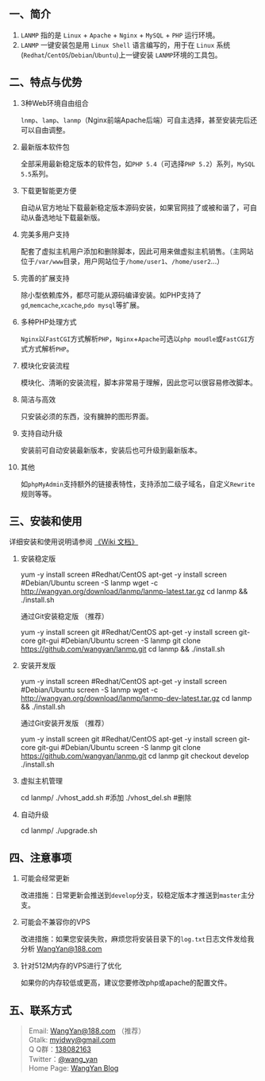 ## 一、简介

1.	`LANMP` 指的是 `Linux` + `Apache` + `Nginx` + `MySQL` + `PHP` 运行环境。
2.	`LANMP` 一键安装包是用 `Linux Shell` 语言编写的，用于在 `Linux` 系统(`Redhat`/`CentOS`/`Debian`/`Ubuntu`)上一键安装 `LANMP`环境的工具包。

## 二、特点与优势

1.	3种Web环境自由组合

	`lnmp`、`lamp`、`lanmp`（Nginx前端Apache后端）可自主选择，甚至安装完后还可以自由调整。

2.	最新版本软件包

	全部采用最新稳定版本的软件包，如`PHP 5.4`（可选择`PHP 5.2`）系列，`MySQL 5.5`系列。

3.	下载更智能更方便

	自动从官方地址下载最新稳定版本源码安装，如果官网挂了或被和谐了，可自动从备选地址下载最新版。

4.	完美多用户支持

	配套了虚拟主机用户添加和删除脚本，因此可用来做虚拟主机销售。（主网站位于`/var/www`目录，用户网站位于`/home/user1`、`/home/user2`...）

5.	完善的扩展支持

	除小型依赖库外，都尽可能从源码编译安装。如PHP支持了`gd`,`memcache`,`xcache`,`pdo mysql`等扩展。

6.	多种PHP处理方式

	`Nginx`以`FastCGI`方式解析`PHP`，`Nginx`+`Apache`可选以`php moudle`或`FastCGI`方式方式解析`PHP`。

7.	模块化安装流程

	模块化、清晰的安装流程，脚本非常易于理解，因此您可以很容易修改脚本。

8.	简洁与高效

	只安装必须的东西，没有臃肿的图形界面。

9.	支持自动升级

	安装前可自动安装最新版本，安装后也可升级到最新版本。

10.	其他

	如`phpMyAdmin`支持额外的链接表特性，支持添加二级子域名，自定义`Rewrite`规则等等。

## 三、安装和使用

详细安装和使用说明请参阅 [《Wiki 文档》](https://github.com/wangyan/lanmp/wiki)

1.	安装稳定版

	yum -y install screen  #Redhat/CentOS
	apt-get -y install screen  #Debian/Ubuntu
	screen -S lanmp
	wget -c http://wangyan.org/download/lanmp/lanmp-latest.tar.gz
	cd lanmp && ./install.sh

	通过Git安装稳定版 （推荐）

	yum -y install screen git  #Redhat/CentOS
	apt-get -y install screen git-core git-gui  #Debian/Ubuntu
	screen -S lanmp
	git clone https://github.com/wangyan/lanmp.git
	cd lanmp && ./install.sh

2.	安装开发版

	yum -y install screen  #Redhat/CentOS
	apt-get -y install screen  #Debian/Ubuntu
	screen -S lanmp
	wget -c http://wangyan.org/download/lanmp/lanmp-dev-latest.tar.gz
	cd lanmp && ./install.sh

	通过Git安装开发版 （推荐）

	yum -y install screen git  #Redhat/CentOS
	apt-get -y install screen git-core git-gui  #Debian/Ubuntu
	screen -S lanmp
	git clone https://github.com/wangyan/lanmp.git
	cd lanmp
	git checkout develop
	./install.sh

3.	虚拟主机管理

	cd lanmp/
	./vhost_add.sh #添加
	./vhost_del.sh #删除

4.	自动升级

	cd lanmp/
	./upgrade.sh

## 四、注意事项

1.	可能会经常更新

	改进措施：日常更新会推送到`develop`分支，较稳定版本才推送到`master`主分支。

2.	可能会不兼容你的VPS

	改进措施：如果您安装失败，麻烦您将安装目录下的`log.txt`日志文件发给我分析 [WangYan@188.com](WangYan@188.com)

3.	针对512M内存的VPS进行了优化

	如果你的内存较低或更高，建议您要修改php或apache的配置文件。

## 五、联系方式

> Email: [WangYan@188.com](WangYan@188.com) （推荐）    
> Gtalk: [myidwy@gmail.com](myidwy@gmail.com)    
> Q Q群：[138082163](http://qun.qq.com/#jointhegroup/gid/138082163)    
> Twitter：[@wang_yan](https://twitter.com/wang_yan)    
> Home Page: [WangYan Blog](http://wangyan.org/blog)    